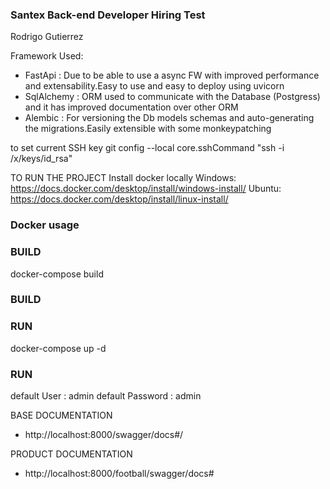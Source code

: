 ### Santex Back-end Developer Hiring Test ###
Rodrigo Gutierrez

Framework Used:
- FastApi : Due to be able to use a async FW with improved performance and extensability.Easy to use and easy to deploy using uvicorn
- SqlAlchemy : ORM used to communicate with the Database (Postgress) and it has improved documentation over other ORM
- Alembic : For versioning the Db models schemas and auto-generating the migrations.Easily extensible with some monkeypatching



to set current SSH key 
git config --local core.sshCommand "ssh -i /x/keys/id_rsa"

TO RUN THE PROJECT
Install docker locally 
Windows:
https://docs.docker.com/desktop/install/windows-install/
Ubuntu:
https://docs.docker.com/desktop/install/linux-install/

### Docker usage ###
### BUILD ####
docker-compose build
### BUILD ####

### RUN ###
docker-compose up -d
### RUN ###


default User : admin
default Password : admin

BASE DOCUMENTATION 
- http://localhost:8000/swagger/docs#/

PRODUCT DOCUMENTATION
- http://localhost:8000/football/swagger/docs#




